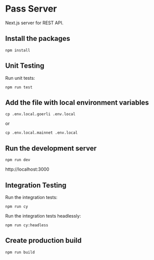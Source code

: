 # Pass Server

Next.js server for REST API.

## Install the packages

```
npm install
```

## Unit Testing

Run unit tests:
```
npm run test
```

## Add the file with local environment variables

```
cp .env.local.goerli .env.local
```
or
```
cp .env.local.mainnet .env.local
```

## Run the development server

```
npm run dev
```

http://localhost:3000

## Integration Testing

Run the integration tests:
```
npm run cy
```

Run the integration tests headlessly:
```
npm run cy:headless
```

## Create production build

```
npm run build
```

